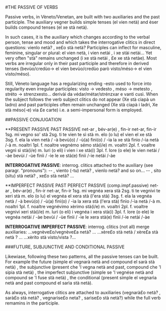 #THE PASSIVE OF VERBS

Passive verbs, in Vèneto/Venetan, are built with two auxiliaries and the past participle. The
auxiliary vegner builds simple tenses (el vien netà) and èser builds compound tenses (el xe stà
netà).

In such cases, it is the auxiliary which changes according to the verbal person, tense and mood
and which takes the interrogative clitics in direct questions: vienlo netà? , xe£o stà netà?
Participles can inflect for masculine, feminine, singular or plural: el vien netà, i vien netài , i xe
stài netài... Yet very often "stà" remains unchanged (i xe stà netài , £e xe stà netàe).
Most verbs are irregular only in their past participle and therefore in derived tenses
(bevùo/credùo-> el vien bevùo/credùo parò visto/méso-> el vien visto/méso).

Still, Vèneto language has a regularizing ending -esto used to force into regularity even irregular
participles: visto -> vedesto , méso -> metesto , stréto -> strenzxesto... derivài da
védar/métar/strénzxar e vanti cusì.
When the subject follows the verb subject clitics do not appear (Xe stà ciapà un ladro)
and past participles often remain unchanged (Xe stà ciapà i ladri, Xe stà méso(-e) via £e
carte) i.e. a semi-impersonal form is employed.

##PASSIVE CONJUGATION

**PRESENT PASSIVE PAST PASSIVE
net-ar , bév-ar(e) , fin-ir net-ar, fin-ir
1sg. mi vegno so' stà
2sg. ti te vien te sì stà
m. elo (o lu) el vien el xe stà 3sg.
f. ela la vien
netà / -à
bevù(o) / -ù(a)
finì(o) / -ìa
la xe stà
finìo /-ìa
netà /-à
m. noaltri 1pl.
f. noaltre
vegnémo sémo stà(i/e)
m. voaltri
2pl.
f. voaltre
vegnì sì stà(i/e)
m. luri (o eli) i vien i xe stà(i) 3pl.
f. lore (o ele) le vien
netài / -àe
bevùi / -ùe
finìi / -ìe
le xe stà(e)
finìi /-ìe
netài /-àe

**INTERROGATIVE PASSIVE**: interrog. clitics attached to the auxiliary (see paragr. "pronouns"):
-- , viento (-tu) netà? , vienlo netà? and so on...
-- , sìto (sìtu) stà netà? , xe£o stà netà? ...

**IMPERFECT PASSIVE PAST PERFECT PASSIVE
(comp.impf.passive)
net-ar , bév-ar(e) , fin-ir net-ar, fin-ir
1sg. mi vegnéa xera stà
2sg. ti te vegnivi te xeri stà
m. elo (o lu) el vegnéa el xera stà
(l'era stà) 3sg.
f. ela la vegnéa
netà / -à
bevù(o) / -ù(a)
finì(o) / -ìa
la xera stà
(l'era stà)
finìo /-ìa
netà /-à
m. noaltri 1pl.
f. noaltre
vegnévimo xèrimo
stà(i/e)
m. voaltri
2pl.
f. voaltre
vegnivi xeri stà(i/e)
m. luri (o eli) i vegnéa i xera stà(i) 3pl.
f. lore (o ele) le vegnéa
netài / -àe
bevùi / -ùe
finìi / -ìe
le xera stà(e)
finìi /-ìe
netài /-àe

**INTERROGATIVE IMPERFECT PASSIVE**: interrog. clitics (not all) merge auxiliaries:
...vegnève£o/vegnève£a netà? ...
...xère£o stà netà / xère£a stà netà ? ...
...xèrito stà visto/vista ?...

###FUTURE, SUBJUNCTIVE AND CONDITIONAL PASSIVE

Likewiase, following these two patterns, all the passive tenses can be built. For example the
future (simple el vegnarà netà and compound el sarà stà netà) , the subjunctive (present
che 'l vegna netà and past, compound che 'l sipia stà netà) , the imperfect subjunctive
(simple se 'l vegnése netà and compound se 'l fuse stà netà) , the conditional (present
simple el vegnarìa netà and past compound el sarìa stà netà).

As always, interrogative clitics are attached to auxiliaries (vegnarà£o netà? , sarà£o stà
netà? , vegnarìse£o neta? , sarìse£o stà netà?) while the full verb remamins in the
participle.